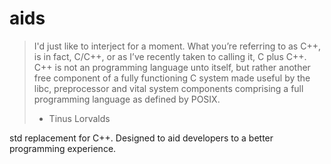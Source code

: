 # aids

> I'd just like to interject for a moment. What you’re referring to as C++, is in fact, C/C++, or as I’ve recently taken to calling it, C plus C++. C++ is not an programming language unto itself, but rather another free component of a fully functioning C system made useful by the libc, preprocessor and vital system components comprising a full programming language as defined by POSIX.
> - Tinus Lorvalds

std replacement for C++. Designed to aid developers to a better programming experience.
